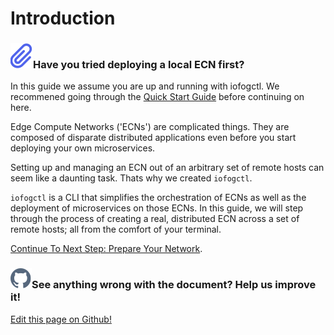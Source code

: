 # Introduction

<aside class="notifications note">
  <h3><img src="/images/icos/ico-note.svg" alt="">Have you tried deploying a local ECN first?</h3>
  <p>In this guide we assume you are up and running with iofogctl. We recommened going through the <a href=../getting-started/quick-start-local.html>Quick Start Guide</a> before continuing on here. </p>
</aside>

Edge Compute Networks ('ECNs') are complicated things. They are composed of disparate distributed applications even before you start deploying your own microservices.

Setting up and managing an ECN out of an arbitrary set of remote hosts can seem like a daunting task. Thats why we created `iofogctl`.

`iofogctl` is a CLI that simplifies the orchestration of ECNs as well as the deployment of microservices on those ECNs. In this guide, we will step through the process of creating a real, distributed ECN across a set of remote hosts; all from the comfort of your terminal.

[Continue To Next Step: Prepare Your Network](prepare-your-network.html).

<aside class="notifications contribute">
  <h3><img src="/images/icos/ico-github.svg" alt="">See anything wrong with the document? Help us improve it!</h3>
  <a href="https://github.com/eclipse-iofog/iofog.org/edit/develop/content/docs/2.0.0/platform-deployment/introduction.md"
    target="_blank">
    <p>Edit this page on Github!</p>
  </a>
</aside>
